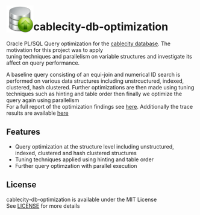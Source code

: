 <img src="Icon.png" align="left" />

# cablecity-db-optimization
Oracle PL/SQL Query optimization for the [cablecity database](https://github.com/kyleruss/cablecity-db). The motivation for this project was to apply  
tuning techniques and parallelism on variable structures and investigate its affect on query performance.  

A baseline query consisting of an equi-join and numerical ID search is performed on various data structures including unstrcuctured, indexed, clustered, hash clustered. 
Further optimizations are then made using tuning techniques such as hinting and table order then finally we optimize the query again using parallelism  
For a full report of the optimization findings see [here](https://github.com/kyleruss/cablecity-db-optimization/blob/master/Report.docx). Additionally the trace results are available [here](https://github.com/kyleruss/cablecity-db-optimization/blob/master/TraceTables.xlsx)

## Features
- Query optimization at the structure level including unstructured, indexed, clustered and hash clustered structures
- Tuning techniques applied using hinting and table order
- Further query optimzation with parallel execution

## License
cablecity-db-optimization is available under the MIT License  
See [LICENSE](LICENSE) for more details
